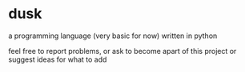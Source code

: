 # dusk
a programming language (very basic for now) written in python


feel free to report problems, or ask to become apart of this project or suggest ideas for what to add
